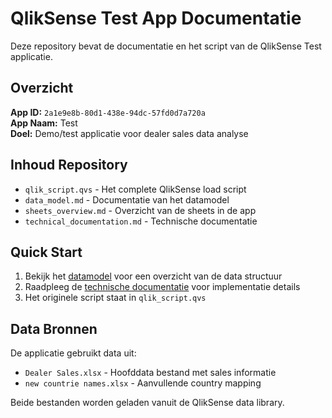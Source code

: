 # QlikSense Test App Documentatie

Deze repository bevat de documentatie en het script van de QlikSense Test applicatie.

## Overzicht

**App ID:** `2a1e9e8b-80d1-438e-94dc-57fd0d7a720a`  
**App Naam:** Test  
**Doel:** Demo/test applicatie voor dealer sales data analyse

## Inhoud Repository

- `qlik_script.qvs` - Het complete QlikSense load script
- `data_model.md` - Documentatie van het datamodel
- `sheets_overview.md` - Overzicht van de sheets in de app
- `technical_documentation.md` - Technische documentatie

## Quick Start

1. Bekijk het [datamodel](data_model.md) voor een overzicht van de data structuur
2. Raadpleeg de [technische documentatie](technical_documentation.md) voor implementatie details
3. Het originele script staat in `qlik_script.qvs`

## Data Bronnen

De applicatie gebruikt data uit:
- `Dealer Sales.xlsx` - Hoofddata bestand met sales informatie
- `new countrie names.xlsx` - Aanvullende country mapping

Beide bestanden worden geladen vanuit de QlikSense data library.